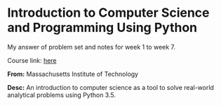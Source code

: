 # Introduction to Computer Science and Programming Using Python

My answer of problem set and notes for week 1 to week 7.

Course link: [here](https://www.edx.org/course/introduction-to-computer-science-and-programming-using-python-0)

**From:** Massachusetts Institute of Technology

**Desc:** An introduction to computer science as a tool to solve real-world analytical problems using Python 3.5.

